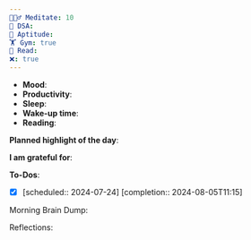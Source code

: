 ```yaml
---
🧘🏻‍♂️ Meditate: 10
🤖 DSA: 
🧠 Aptitude: 
🏋 Gym: true
📖 Read: 
❌: true
---
```

- **Mood**: 
- **Productivity**:
- **Sleep**:
- **Wake-up time**:
- **Reading**: 


**Planned highlight of the day**:

**I am grateful for**:

**To-Dos**:
- [x]    [scheduled:: 2024-07-24]  [completion:: 2024-08-05T11:15]

Morning Brain Dump:

Reflections:
